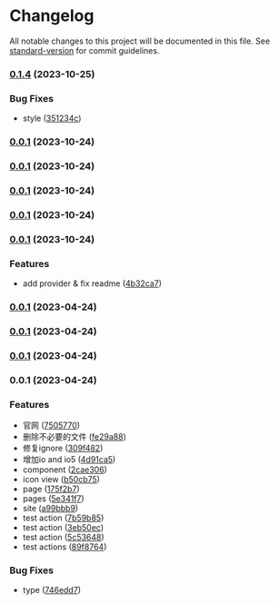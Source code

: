 # Changelog

All notable changes to this project will be documented in this file. See [standard-version](https://github.com/conventional-changelog/standard-version) for commit guidelines.

### [0.1.4](https://github.com/vue-icons/vue-icons/compare/v0.1.3...v0.1.4) (2023-10-25)


### Bug Fixes

* style ([351234c](https://github.com/vue-icons/vue-icons/commit/351234ca10b30cc017e6f0262ebc21cebe674174))

### [0.0.1](https://github.com/vue-icons/vue-icons/compare/v0.1.2...v0.0.1) (2023-10-24)

### [0.0.1](https://github.com/vue-icons/vue-icons/compare/v0.1.2...v0.0.1) (2023-10-24)

### [0.0.1](https://github.com/vue-icons/vue-icons/compare/v0.1.2...v0.0.1) (2023-10-24)

### [0.0.1](https://github.com/vue-icons/vue-icons/compare/v0.1.1...v0.0.1) (2023-10-24)

### [0.0.1](https://github.com/vue-icons/vue-icons/compare/v0.0.4...v0.0.1) (2023-10-24)


### Features

* add provider & fix readme ([4b32ca7](https://github.com/vue-icons/vue-icons/commit/4b32ca7dfaf8947094a86384beebf0f824bcc286))

### [0.0.1](https://github.com/vue-icons/vue-icons/compare/v0.0.3...v0.0.1) (2023-04-24)

### [0.0.1](https://github.com/vue-icons/vue-icons/compare/v0.0.2...v0.0.1) (2023-04-24)

### [0.0.1](https://github.com/vue-icons/vue-icons/compare/v0.0.2-beta.1...v0.0.1) (2023-04-24)

### 0.0.1 (2023-04-24)


### Features

* 官网 ([7505770](https://github.com/vue-icons/vue-icons/commit/750577044a29c4f4394e0dd49d7e10bf03118326))
* 删除不必要的文件 ([fe29a88](https://github.com/vue-icons/vue-icons/commit/fe29a88ff69411055b54bcd1044d593a86685e63))
* 修复ignore ([309f482](https://github.com/vue-icons/vue-icons/commit/309f4824ad75c25a09784808ea5b5cfc209154b9))
* 增加io and io5 ([4d91ca5](https://github.com/vue-icons/vue-icons/commit/4d91ca5de3984cd823542088149bd14224da4afa))
* component ([2cae306](https://github.com/vue-icons/vue-icons/commit/2cae306fb2c54f1e67c13bb94972778095d7a1ae))
* icon view ([b50cb75](https://github.com/vue-icons/vue-icons/commit/b50cb752d956ceb7f8d8d259c25093cf37282688))
* page ([175f2b7](https://github.com/vue-icons/vue-icons/commit/175f2b7cfd0ad2ed70b347a2b64304d367648942))
* pages ([5e341f7](https://github.com/vue-icons/vue-icons/commit/5e341f73f3c42fe1a8079ac97e02ff31170ad7ee))
* site ([a99bbb9](https://github.com/vue-icons/vue-icons/commit/a99bbb9434f48c0b5b015db26649ae3078f9f444))
* test action ([7b59b85](https://github.com/vue-icons/vue-icons/commit/7b59b859007c340a7d52c991bcbdb5e26c9c9f75))
* test action ([3eb50ec](https://github.com/vue-icons/vue-icons/commit/3eb50ec247485625786b8a52404f9661c8f8e07b))
* test action ([5c53648](https://github.com/vue-icons/vue-icons/commit/5c53648d5b22ed1ad013529429889936ff1d6eef))
* test actions ([89f8764](https://github.com/vue-icons/vue-icons/commit/89f8764030f67ccc66bcbb18eb887ba21080c779))


### Bug Fixes

* type ([746edd7](https://github.com/vue-icons/vue-icons/commit/746edd722093f442e7df36f7167a93376c5b74f2))
